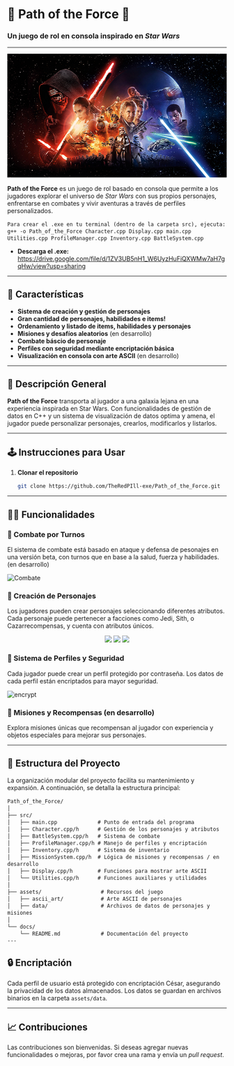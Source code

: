 # 🌌 Path of the Force 🌌  
### Un juego de rol en consola inspirado en *Star Wars*

---

![Banner](https://github.com/TheRedPill-exe/Path_of_the_Force/blob/main/assets/star-wars-chromebook-wallpaper.jpg) <!-- Imagen tipo banner que represente el tema del juego -->

**Path of the Force** es un juego de rol basado en consola que permite a los jugadores explorar el universo de *Star Wars* con sus propios personajes, enfrentarse en combates y vivir aventuras a través de perfiles personalizados.

```plaintext
Para crear el .exe en tu terminal (dentro de la carpeta src), ejecuta:
g++ -o Path_of_the_Force Character.cpp Display.cpp main.cpp Utilities.cpp ProfileManager.cpp Inventory.cpp BattleSystem.cpp

```
- **Descarga el .exe:**  https://drive.google.com/file/d/1ZV3UB5nH1_W6UyzHuFiQXWMw7aH7gqHw/view?usp=sharing
--- 

## 🚀 Características

- **Sistema de creación y gestión de personajes**
- **Gran cantidad de personajes, habilidades e items!**
- **Ordenamiento y listado de items, habilidades y personajes**
- **Misiones y desafíos aleatorios** (en desarrollo)
- **Combate báscio de personaje**
- **Perfiles con seguridad mediante encriptación básica**
- **Visualización en consola con arte ASCII** (en desarrollo)

---

## 📜 Descripción General

**Path of the Force** transporta al jugador a una galaxia lejana en una experiencia inspirada en Star Wars. Con funcionalidades de gestión de datos en C++ y un sistema de visualización de datos optima y amena, el jugador puede personalizar personajes, crearlos, modificarlos y listarlos.

---

## 🕹️ Instrucciones para Usar

1. **Clonar el repositorio**  
   ```bash
   git clone https://github.com/TheRedPIll-exe/Path_of_the_Force.git

---

## 🧙‍♂️ Funcionalidades

### 🔹 Combate por Turnos 
El sistema de combate está basado en ataque y defensa de pesonajes en una versión beta, con turnos que en base a la salud, fuerza y habilidades. (en desarrollo)

<!-- Imagen mostrando un combate entre dos personajes -->
![Combate](https://github.com/TheRedPill-exe/Path_of_the_Force/blob/main/assets/star-wars-star-wars-the-rise-of-skywalker-movie-poster-poster-movie-characters-hd-wallpaper-preview.jpg)

### 🔹 Creación de Personajes
Los jugadores pueden crear personajes seleccionando diferentes atributos. Cada personaje puede pertenecer a facciones como Jedi, Sith, o Cazarrecompensas, y cuenta con atributos únicos.

<!-- Imagen de ejemplo del menú de creación de personajes -->
<p align="center">
  <img src="https://github.com/TheRedPill-exe/Path_of_the_Force/blob/main/assets/Menu.png" width="30%" />
  <img src="https://github.com/TheRedPill-exe/Path_of_the_Force/blob/main/assets/items.png" width="30%" />
  <img src="https://github.com/TheRedPill-exe/Path_of_the_Force/blob/main/assets/skills.png" width="30%" />
</p>

### 🔹 Sistema de Perfiles y Seguridad
Cada jugador puede crear un perfil protegido por contraseña. Los datos de cada perfil están encriptados para mayor seguridad.

<!-- GIF mostrando el acceso mediante contraseña y creación de perfil -->
![encrypt](https://github.com/user-attachments/assets/b050441d-7e1a-4c99-94b4-18b5b2877cca)

### 🔹 Misiones y Recompensas (en desarrollo)
Explora misiones únicas que recompensan al jugador con experiencia y objetos especiales para mejorar sus personajes.

<!-- GIF mostrando una misión o recompensa -->

---

## 📂 Estructura del Proyecto

La organización modular del proyecto facilita su mantenimiento y expansión. A continuación, se detalla la estructura principal:

```plaintext
Path_of_the_Force/
│
├── src/
│   ├── main.cpp             # Punto de entrada del programa
│   ├── Character.cpp/h      # Gestión de los personajes y atributos
│   ├── BattleSystem.cpp/h   # Sistema de combate
│   ├── ProfileManager.cpp/h # Manejo de perfiles y encriptación
│   ├── Inventory.cpp/h      # Sistema de inventario
│   ├── MissionSystem.cpp/h  # Lógica de misiones y recompensas / en desarrollo
│   ├── Display.cpp/h        # Funciones para mostrar arte ASCII
│   └── Utilities.cpp/h      # Funciones auxiliares y utilidades
│
├── assets/                   # Recursos del juego
│   ├── ascii_art/            # Arte ASCII de personajes
│   ├── data/                 # Archivos de datos de personajes y misiones
│
└── docs/
    └── README.md             # Documentación del proyecto
---
```
## 🔒 Encriptación

Cada perfil de usuario está protegido con encriptación César, asegurando la privacidad de los datos almacenados. Los datos se guardan en archivos binarios en la carpeta `assets/data`.

---

## 📈 Contribuciones

Las contribuciones son bienvenidas. Si deseas agregar nuevas funcionalidades o mejoras, por favor crea una rama y envía un *pull request*.

